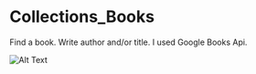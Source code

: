 # Collections_Books

Find a book. Write author and/or title. I used Google Books Api. 

![Alt Text](https://media.giphy.com/media/U6d9R5B2eES6YAVQdI/giphy.gif)
